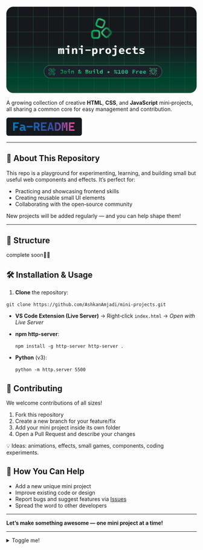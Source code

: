 
![my git hub head image](./img/mini-projects.png)


A growing collection of creative **HTML**, **CSS**, and **JavaScript** mini‑projects, all sharing a common core for easy management and contribution.


<img style="max-width : 200px" src="./img/fa.png">

----------

## 🚀 About This Repository

This repo is a playground for experimenting, learning, and building small but useful web components and effects. It’s perfect for:

-   Practicing and showcasing frontend skills
-   Creating reusable small UI elements
-   Collaborating with the open‑source community

New projects will be added regularly — and you can help shape them!

----------

## 📂 Structure


complete soon👨‍💻


## 🛠 Installation & Usage

1.  **Clone** the repository:

`git clone https://github.com/AshkanAmjadi/mini-projects.git`

-   **VS Code Extension (Live Server)** → Right‑click `index.html` → _Open with Live Server_
-   **npm http-server**:
    
    `npm install -g http-server
    http-server .` 
    
-   **Python** (v3):
    
    `python -m http.server 5500`


## 🤝 Contributing

We welcome contributions of all sizes!

1.  Fork this repository
2.  Create a new branch for your feature/fix
3.  Add your mini project inside its own folder
4.  Open a Pull Request and describe your changes

💡 Ideas: animations, effects, small games, components, coding experiments.



## 🌟 How You Can Help

-   Add a new unique mini project
-   Improve existing code or design
-   Report bugs and suggest features via [Issues](../../issues)
-   Spread the word to other developers

----------

**Let’s make something awesome — one mini project at a time!**


----------

<details><summary style="cursor: pointer">Toggle me!</summary>Peek a boo!</details>